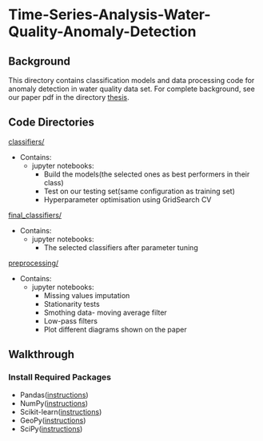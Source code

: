 # Time-Series-Analysis-Water-Quality-Anomaly-Detection

## Background

This directory contains classification models and data processing code for anomaly detection in water quality data set.
For complete background, see our paper pdf in the directory [thesis](https://github.com/EFgit/master-thesis-project/tree/master/thesis).

## Code Directories

[classifiers/](https://github.com/FitoreMuharremi/Time-Series-Analysis-Water-Quality-Anomaly-Detection/edit/master/README.md)

- Contains: 
  - jupyter notebooks:
    - Build the models(the selected ones as best performers in their class)
    - Test on our testing set(same configuration as training set)
    - Hyperparameter optimisation using GridSearch CV
    
    
[final_classifiers/](https://github.com/FitoreMuharremi/Time-Series-Analysis-Water-Quality-Anomaly-Detection/edit/master/README.md)
- Contains: 
  - jupyter notebooks:
    - The selected classifiers after parameter tuning
   

[preprocessing/](https://github.com/FitoreMuharremi/Time-Series-Analysis-Water-Quality-Anomaly-Detection)
  - Contains:
    - jupyter notebooks:
      - Missing values imputation
      - Stationarity tests
      - Smothing data- moving average filter
      - Low-pass filters
       - Plot different diagrams shown on the paper
      
 
## Walkthrough

 ### Install Required Packages
 
 - Pandas([instructions](http://pandas.pydata.org/pandas-docs/stable/install.html))
 - NumPy([instructions](https://docs.scipy.org/doc/numpy/user/install.html))
 - Scikit-learn([instructions](http://scikit-learn.org/stable/install.html))
 - GeoPy([instructions](https://github.com/geopy/geopy#installation))
 - SciPy([instructions](https://www.scipy.org/install.html))
 
